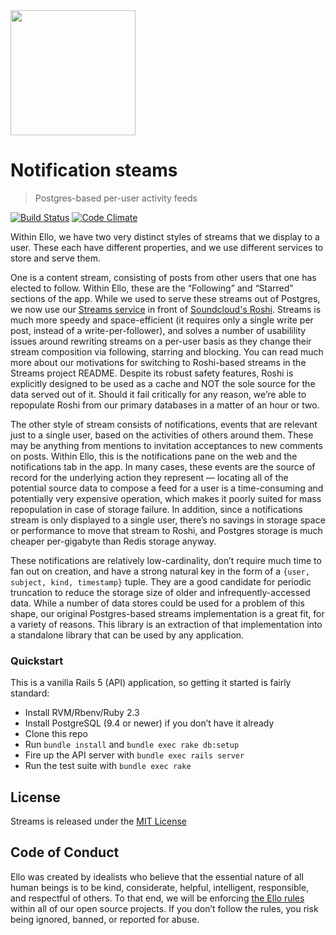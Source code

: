 <img src="http://d324imu86q1bqn.cloudfront.net/uploads/user/avatar/641/large_Ello.1000x1000.png" width="200px" height="200px" />

# Notification steams

> Postgres-based per-user activity feeds

[![Build Status](https://travis-ci.org/ello/notification-streams.svg?branch=master)](https://travis-ci.org/ello/notification-streams)
[![Code Climate](https://codeclimate.com/github/ello/notification-streams/badges/gpa.svg)](https://codeclimate.com/github/ello/notification-streams)

Within Ello, we have two very distinct styles of streams that we display to a
user. These each have different properties, and we use different services to
store and serve them.

One is a content stream, consisting of posts from other users that one has
elected to follow. Within Ello, these are the “Following” and “Starred” sections
of the app. While we used to serve these streams out of Postgres, we now use our
[Streams service](https://github.com/ello/streams) in front of
[Soundcloud's Roshi](https://github.com/soundcloud/roshi). Streams is much more
speedy and space-efficient (it requires only a single write per post, instead of
a write-per-follower), and solves a number of usabilility issues around
rewriting streams on a per-user basis as they change their stream composition
via following, starring and blocking. You can read much more about our
motivations for switching to Roshi-based streams in the Streams project README.
Despite its robust safety features, Roshi is explicitly designed to be used as a
cache and NOT the sole source for the data served out of it. Should it fail
critically for any reason, we’re able to repopulate Roshi from our primary
databases in a matter of an hour or two.

The other style of stream consists of notifications, events that are relevant
just to a single user, based on the activities of others around them. These may
be anything from mentions to invitation acceptances to new comments on posts.
Within Ello, this is the notifications pane on the web and the notifications tab
in the app. In many cases, these events are the source of record for the
underlying action they represent — locating all of the potential source data to
compose a feed for a user is a time-consuming and potentially very expensive
operation, which makes it poorly suited for mass repopulation in case of storage
failure. In addition, since a notifications stream is only displayed to a single
user, there’s no savings in storage space or performance to move that stream to
Roshi, and Postgres storage is much cheaper per-gigabyte than Redis storage
anyway.

These notifications are relatively low-cardinality, don’t require much time to
fan out on creation, and have a strong natural key in the form of a
`{user, subject, kind, timestamp}` tuple. They are a good candidate for periodic
truncation to reduce the storage size of older and infrequently-accessed data.
While a number of data stores could be used for a problem of this shape, our
original Postgres-based streams implementation is a great fit, for a variety of
reasons. This library is an extraction of that implementation into a standalone
library that can be used by any application.

### Quickstart

This is a vanilla Rails 5 (API) application, so getting it started is fairly
standard:

- Install RVM/Rbenv/Ruby 2.3
- Install PostgreSQL (9.4 or newer) if you don’t have it already
- Clone this repo
- Run `bundle install` and `bundle exec rake db:setup`
- Fire up the API server with `bundle exec rails server`
- Run the test suite with `bundle exec rake`

## License

Streams is released under the [MIT License](blob/master/LICENSE.txt)

## Code of Conduct

Ello was created by idealists who believe that the essential nature of all human
beings is to be kind, considerate, helpful, intelligent, responsible, and
respectful of others. To that end, we will be enforcing
[the Ello rules](https://ello.co/wtf/policies/rules/) within all of our open
source projects. If you don’t follow the rules, you risk being ignored, banned,
or reported for abuse.
